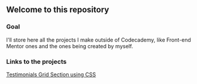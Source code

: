 ## Welcome to this repository

### Goal
I'll store here all the projects I make outside of Codecademy, like Front-end Mentor ones and the ones being created by myself.

### Links to the projects

[Testimonials Grid Section using CSS](/Testimonials/testimonials.html)

